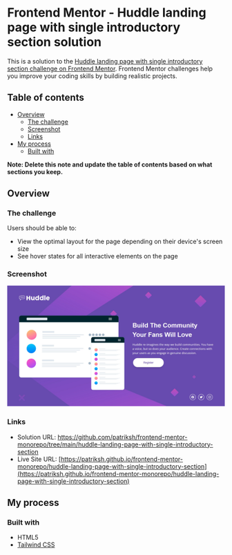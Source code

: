 # Frontend Mentor - Huddle landing page with single introductory section solution

This is a solution to the [Huddle landing page with single introductory section challenge on Frontend Mentor](https://www.frontendmentor.io/challenges/huddle-landing-page-with-a-single-introductory-section-B_2Wvxgi0). Frontend Mentor challenges help you improve your coding skills by building realistic projects. 

## Table of contents

- [Overview](#overview)
  - [The challenge](#the-challenge)
  - [Screenshot](#screenshot)
  - [Links](#links)
- [My process](#my-process)
  - [Built with](#built-with)

**Note: Delete this note and update the table of contents based on what sections you keep.**

## Overview

### The challenge

Users should be able to:

- View the optimal layout for the page depending on their device's screen size
- See hover states for all interactive elements on the page

### Screenshot

![](./screenshot.jpg)

### Links

- Solution URL: [https://github.com/patriksh/frontend-mentor-monorepo/tree/main/huddle-landing-page-with-single-introductory-section
](https://github.com/patriksh/frontend-mentor-monorepo/tree/main/huddle-landing-page-with-single-introductory-section
)
- Live Site URL: [https://patriksh.github.io/frontend-mentor-monorepo/huddle-landing-page-with-single-introductory-section](https://patriksh.github.io/frontend-mentor-monorepo/huddle-landing-page-with-single-introductory-section)

## My process

### Built with

- HTML5
- [Tailwind CSS](https://tailwindcss.com/)